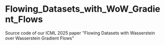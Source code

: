 # Flowing_Datasets_with_WoW_Gradient_Flows
Source code of our ICML 2025 paper "Flowing Datasets with Wasserstein over Wasserstein Gradient Flows"
